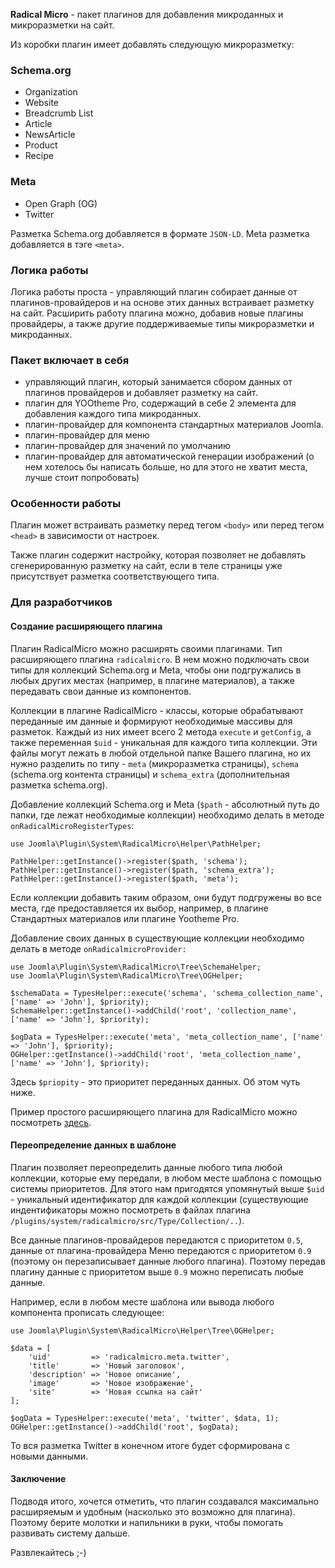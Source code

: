 **Radical Micro** - пакет плагинов для добавления микроданных и микроразметки на сайт.

Из коробки плагин имеет добавлять следующую микроразметку:

### Schema.org
- Organization
- Website
- Breadcrumb List
- Article
- NewsArticle
- Product
- Recipe

### Meta
- Open Graph (OG)
- Twitter

Разметка Schema.org добавляется в формате `JSON-LD`.
Meta разметка добавляется в тэге `<meta>`.

### Логика работы

Логика работы проста - управляющий плагин собирает данные от плагинов-провайдеров и на основе этих данных встраивает разметку на сайт. Расширить работу плагина можно, добавив новые плагины провайдеры, а также другие поддерживаемые типы микроразметки и микроданных.

### Пакет включает в себя

- управляющий плагин, который занимается сбором данных от плагинов провайдеров и добавляет разметку на сайт.
- плагин для YOOtheme Pro, содержащий в себе 2 элемента для добавления каждого типа микроданных.
- плагин-провайдер для компонента стандартных материалов Joomla.
- плагин-провайдер для меню
- плагин-провайдер для значений по умолчанию
- плагин-провайдер для автоматической генерации изображений (о нем хотелось бы написать больше, но для этого не хватит места, лучше стоит попробовать)

### Особенности работы

Плагин может встраивать разметку перед тегом `<body>` или перед тегом `<head>` в зависимости от настроек.

Также плагин содержит настройку, которая позволяет не добавлять сгенерированную разметку на сайт, если в теле страницы уже присутствует разметка соответствующего типа.

### Для разработчиков

#### Создание расширяющего плагина

Плагин RadicalMicro можно расширять своими плагинами. Тип расширяющего плагина `radicalmicro`. В нем можно подключать свои типы для коллекций Schema.org и Meta, чтобы они подгружались в любых других местах (например, в плагине материалов), а также передавать свои данные из компонентов.

Коллекции в плагине RadicalMicro - классы, которые обрабатывают переданные им данные и формируют необходимые массивы для разметок. Каждый из них имеет всего 2 метода `execute` и `getConfig`, а также переменная `$uid` - уникальная для каждого типа коллекции. Эти файлы могут лежать в любой отдельной папке Вашего плагина, но их нужно разделить по типу - `meta` (микроразметка страницы), `schema` (schema.org контента страницы) и `schema_extra` (дополнительная разметка schema.org).

Добавление коллекций Schema.org и Meta (`$path` - абcолютный путь до папки, где лежат необходимые коллекции) необходимо делать в методе `onRadicalMicroRegisterTypes`:

```
use Joomla\Plugin\System\RadicalMicro\Helper\PathHelper;

PathHelper::getInstance()->register($path, 'schema');
PathHelper::getInstance()->register($path, 'schema_extra');
PathHelper::getInstance()->register($path, 'meta');
```

Если коллекции добавить таким образом, они будут подгружены во все места, где предоставляется их выбор, например, в плагине Стандартных материалов или плагине Yootheme Pro.

Добавление своих данных в существующие коллекции необходимо делать в методе `onRadicalmicroProvider:`

```
use Joomla\Plugin\System\RadicalMicro\Tree\SchemaHelper;
use Joomla\Plugin\System\RadicalMicro\Tree\OGHelper;

$schemaData = TypesHelper::execute('schema', 'schema_collection_name', ['name' => 'John'], $priority);
SchemaHelper::getInstance()->addChild('root', 'collection_name', ['name' => 'John'], $priority);

$ogData = TypesHelper::execute('meta', 'meta_collection_name', ['name' => 'John'], $priority);
OGHelper::getInstance()->addChild('root', 'meta_collection_name', ['name' => 'John'], $priority);
```

Здесь `$priopity` - это приоритет переданных данных. Об этом чуть ниже.

Пример простого расширяющего плагина для RadicalMicro можно посмотреть [здесь](https://github.com/fiction13/plg_radicalmicro_example).

#### Переопределение данных в шаблоне

Плагин позволяет переопределить данные любого типа любой коллекции, которые ему передали, в любом месте шаблона с помощью системы приоритетов. Для этого нам пригодятся упомянутый выше `$uid` - уникальный идентификатор для каждой коллекции (существующие индентификаторы можно посмотреть в файлах плагина `/plugins/system/radicalmicro/src/Type/Collection/..`).

Все данные плагинов-провайдеров передаются с приоритетом `0.5`, данные от плагина-провайдера Меню передаются с приоритетом `0.9` (поэтому он перезаписывает данные любого плагина). Поэтому передав плагину данные с приоритетом выше `0.9` можно переписать любые данные.

Например, если в любом месте шаблона или вывода любого компонента прописать следующее:

```
use Joomla\Plugin\System\RadicalMicro\Helper\Tree\OGHelper;

$data = [
    'uid'         => 'radicalmicro.meta.twitter',
    'title'       => 'Новый заголовок',
    'description' => 'Новое описание',
    'image'       => 'Новое изображение',
    'site'        => 'Новая ссылка на сайт'
];
        
$ogData = TypesHelper::execute('meta', 'twitter', $data, 1);
OGHelper::getInstance()->addChild('root', $ogData);
```

То вся разметка Twitter в конечном итоге будет сформирована с новыми данными.

#### Заключение

Подводя итого, хочется отметить, что плагин создавался максимально расширяемым и удобным (насколько это возможно для плагина). Поэтому берите молотки и напильники в руки, чтобы помогать развивать систему дальше.

Развлекайтесь ;-)